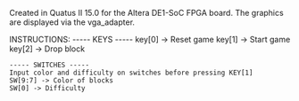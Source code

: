 Created in Quatus II 15.0 for the Altera DE1-SoC FPGA board.
The graphics are displayed via the vga_adapter.

INSTRUCTIONS:
    ----- KEYS -----
    key[0] -> Reset game
    key[1] -> Start game
    key[2] -> Drop block
    
    ----- SWITCHES -----
    Input color and difficulty on switches before pressing KEY[1]
    SW[9:7] -> Color of blocks
    SW[0] -> Difficulty